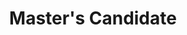 ---
active: false
kerberos: ace2
name: Aaron Cole Ellertson
position: Master
title: Master's Candidate
---